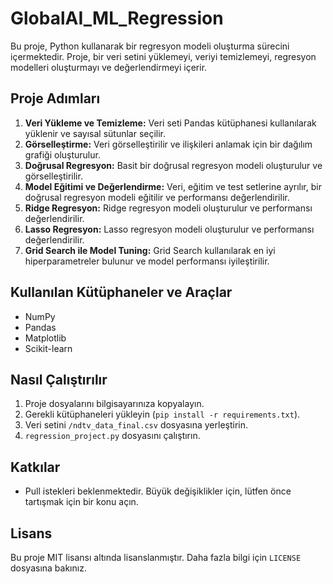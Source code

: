 # GlobalAI_ML_Regression

Bu proje, Python kullanarak bir regresyon modeli oluşturma sürecini içermektedir. Proje, bir veri setini yüklemeyi, veriyi temizlemeyi, regresyon modelleri oluşturmayı ve değerlendirmeyi içerir.

## Proje Adımları

1. **Veri Yükleme ve Temizleme:** Veri seti Pandas kütüphanesi kullanılarak yüklenir ve sayısal sütunlar seçilir.
2. **Görselleştirme:** Veri görselleştirilir ve ilişkileri anlamak için bir dağılım grafiği oluşturulur.
3. **Doğrusal Regresyon:** Basit bir doğrusal regresyon modeli oluşturulur ve görselleştirilir.
4. **Model Eğitimi ve Değerlendirme:** Veri, eğitim ve test setlerine ayrılır, bir doğrusal regresyon modeli eğitilir ve performansı değerlendirilir.
5. **Ridge Regresyon:** Ridge regresyon modeli oluşturulur ve performansı değerlendirilir.
6. **Lasso Regresyon:** Lasso regresyon modeli oluşturulur ve performansı değerlendirilir.
7. **Grid Search ile Model Tuning:** Grid Search kullanılarak en iyi hiperparametreler bulunur ve model performansı iyileştirilir.

## Kullanılan Kütüphaneler ve Araçlar

- NumPy
- Pandas
- Matplotlib
- Scikit-learn

## Nasıl Çalıştırılır

1. Proje dosyalarını bilgisayarınıza kopyalayın.
2. Gerekli kütüphaneleri yükleyin (`pip install -r requirements.txt`).
3. Veri setini `/ndtv_data_final.csv` dosyasına yerleştirin.
4. `regression_project.py` dosyasını çalıştırın.

## Katkılar

- Pull istekleri beklenmektedir. Büyük değişiklikler için, lütfen önce tartışmak için bir konu açın.

## Lisans

Bu proje MIT lisansı altında lisanslanmıştır. Daha fazla bilgi için `LICENSE` dosyasına bakınız.
